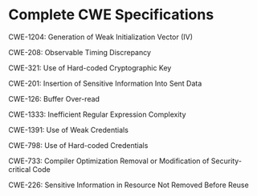 

# Complete CWE Specifications

CWE-1204: Generation of Weak Initialization Vector (IV)

CWE-208: Observable Timing Discrepancy

CWE-321: Use of Hard-coded Cryptographic Key

CWE-201: Insertion of Sensitive Information Into Sent Data

CWE-126: Buffer Over-read

CWE-1333: Inefficient Regular Expression Complexity

CWE-1391: Use of Weak Credentials

CWE-798: Use of Hard-coded Credentials

CWE-733: Compiler Optimization Removal or Modification of Security-critical Code

CWE-226: Sensitive Information in Resource Not Removed Before Reuse